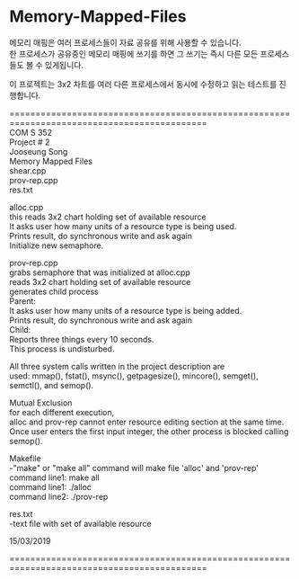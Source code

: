 # Memory-Mapped-Files
메모리 매핑은 여러 프로세스들이 자료 공유를 위해 사용할 수 있습니다.  
한 프로세스가 공유중인 메모리 매핑에 쓰기를 하면 그 쓰기는 즉시 다른 모든 프로세스들도 볼 수 있게됩니다.  

이 프로젝트는 3x2 차트를 여러 다른 프로세스에서 동시에 수정하고 읽는 테스트를 진행합니다.  


============================================================================================  
COM S 352  
Project # 2  
Jooseung Song  
Memory Mapped Files  
shear.cpp  
prov-rep.cpp  
res.txt  

alloc.cpp  
this reads 3x2 chart holding set of available resource  
It asks user how many units of a resource type is being used.  
Prints result, do synchronous write and ask again  
Initialize new semaphore.  

prov-rep.cpp  
grabs semaphore that was initialized at alloc.cpp  
reads 3x2 chart holding set of available resource  
generates child process  
	Parent:  
	It asks user how many units of a resource type is being added.  
	Prints result, do synchronous write and ask again  
	Child:  
	Reports three things every 10 seconds.  
	This process is undisturbed.  


All three system calls written in the project description are   
used: mmap(), fstat(), msync(), getpagesize(), mincore(), semget(), semctl(), and semop().  

Mutual Exclusion  
for each different execution,  
alloc and prov-rep cannot enter resource editing section at the same time.   
Once user enters the first input integer, the other process is blocked calling semop().  

Makefile  
-"make" or "make all" command will make file 'alloc' and 'prov-rep'  
	command line1: make all  
	command line1: ./alloc  
	command line2: ./prov-rep  

res.txt  
-text file with set of available resource  
  
15/03/2019  

============================================================================================  
